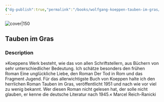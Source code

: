 ```yaml
---
{"dg-publish":true,"permalink":"/books/wolfgang-koeppen-tauben-im-gras/","title":"\"Tauben im Gras\"","tags":["classic","contemporary"]}
---
```




![cover|150](http://books.google.com/books/content?id=ttE7CgAAQBAJ&printsec=frontcover&img=1&zoom=1&edge=curl&source=gbs_api)

## Tauben im Gras

### Description

»Koeppens Werk besteht, wie das von allen Schriftstellern, aus Büchern von sehr unterschiedlicher Bedeutung. Ich schätze besonders den frühen Roman Eine unglückliche Liebe, den Roman Der Tod in Rom und das Fragment Jugend. Für das allerwichtigste Buch von Koeppen halte ich den herrlichen Roman Tauben im Gras, veröffentlicht 1951 und nach wie vor viel zu wenig bekannt. Wer diesen Roman nicht gelesen hat, der solle nicht glauben, er kenne die deutsche Literatur nach 1945.« Marcel Reich-Ranicki
```